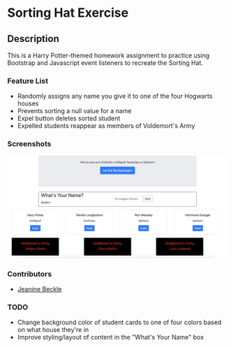 # Sorting Hat Exercise

## Description
This is a Harry Potter-themed homework assignment to practice using Bootstrap and Javascript event listeners to recreate the Sorting Hat.

### Feature List
* Randomly assigns any name you give it to one of the four Hogwarts houses
* Prevents sorting a null value for a name
* Expel button deletes sorted student 
* Expelled students reappear as members of Voldemort's Army

### Screenshots
![Main View](./images/sortinghat.png)

### Contributors
* [Jeanine Beckle](https://github.com/jeaninebeckle)

### TODO
* Change background color of student cards to one of four colors based on what house they're in
* Improve styling/layout of content in the "What's Your Name" box
